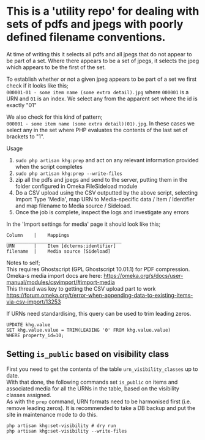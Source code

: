 # This is a 'utility repo' for dealing with sets of pdfs and jpegs with poorly defined filename conventions. 

At time of writing this it selects all pdfs and all jpegs that do not appear to be part of a set. Where there appears to be a set of jpegs, it selects the jpeg which appears to be the first of the set. 

To establish whether or not a given jpeg appears to be part of a set we first check if it looks like this;  
`000001-01 - some item name (some extra detail).jpg` where `000001` is a URN and `01` is an index. We select any from the apparent set where the id is exactly "01"  
   
We also check for this kind of pattern;  
`000001 - some item name (some extra detail)(01).jpg`. In these cases we select any in the set where PHP evaluates the contents of the last set of brackets to "1".  

Usage  
1. `sudo php artisan khg:prep` and act on any relevant information provided when the script completes
2. `sudo php artisan khg:prep --write-files` 
3. zip all the pdfs and jpegs and send to the server, putting them in the folder configured in Omeka FileSideload module
4. Do a CSV upload using the CSV outputted by the above script, selecting Import Type 'Media', map URN to Media-specific data / Item / Identifier and map filename to Media source / Sideload. 
5. Once the job is complete, inspect the logs and investigate any errors

In the 'Import settings for media' page it should look like this;  
```
Column    |	   Mappings  
__________________________________________  
URN       |    Item [dcterms:identifier]  
filename  |    Media source [Sideload]  
```

Notes to self;  
This requires Ghostscript (GPL Ghostscript 10.01.1) for PDF compression.  
Omeka-s media import docs are here: https://omeka.org/s/docs/user-manual/modules/csvimport/#import-media  
This thread was key to getting the CSV upload part to work https://forum.omeka.org/t/error-when-appending-data-to-existing-items-via-csv-import/13253  
  
If URNs need standardising, this query can be used to trim leading zeros.
```
UPDATE khg.value
SET khg.value.value = TRIM(LEADING '0' FROM khg.value.value)
WHERE property_id=10;
```

## Setting `is_public` based on visibility class
First you need to get the contents of the table `urn_visibility_classes` up to date.  
With that done, the following commands set `is_public` on items and associated media for all the URNs in the table, based on the visibility classes assigned.  
As with the `prep` command, URN formats need to be harmonised first (i.e. remove leading zeros). 
It is recommended to take a DB backup and put the site in maintenance mode to do this.  

```
php artisan khg:set-visibility # dry run
php artisan khg:set-visibility --write-files
```